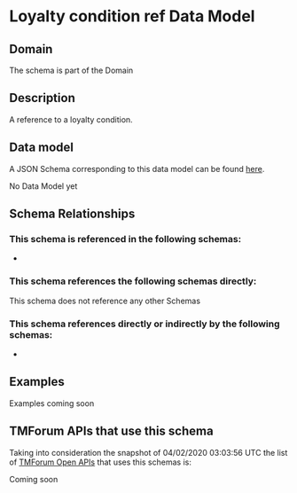 # Loyalty condition ref Data Model

## Domain

The  schema is part of the  Domain

## Description

A reference to a loyalty condition.

## Data model

A JSON Schema corresponding to this data model can be found
[here](https://github.com/tmforum-rand/schemas/blob/candidates/Product/LoyaltyConditionRef.schema.json).

No Data Model yet

## Schema Relationships

### This schema is referenced in the following schemas:

-

### This schema references the following schemas directly:

This schema does not reference any other Schemas

### This schema references directly or indirectly by the following schemas:

-



## Examples

Examples coming soon

## TMForum APIs that use this schema

Taking into consideration the snapshot of 04/02/2020 03:03:56 UTC the list of [TMForum Open APIs](https://www.tmforum.org/open-apis/) that uses this schemas is:

Coming soon